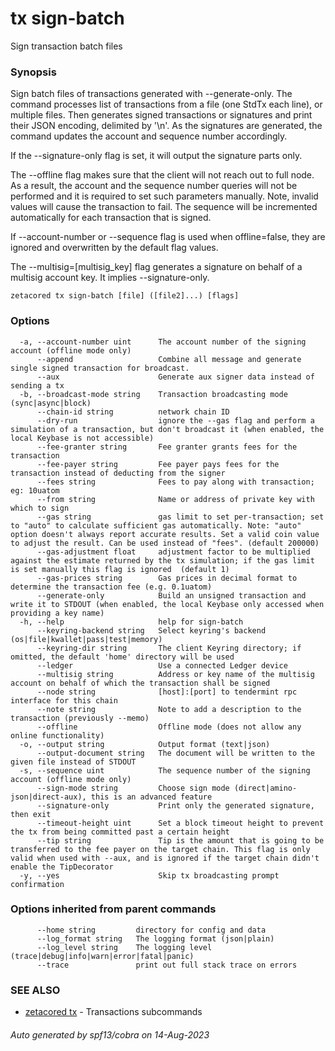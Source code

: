 # tx sign-batch

Sign transaction batch files

### Synopsis

Sign batch files of transactions generated with --generate-only.
The command processes list of transactions from a file (one StdTx each line), or multiple files.
Then generates signed transactions or signatures and print their JSON encoding, delimited by '\n'.
As the signatures are generated, the command updates the account and sequence number accordingly.

If the --signature-only flag is set, it will output the signature parts only.

The --offline flag makes sure that the client will not reach out to full node.
As a result, the account and the sequence number queries will not be performed and
it is required to set such parameters manually. Note, invalid values will cause
the transaction to fail. The sequence will be incremented automatically for each
transaction that is signed.

If --account-number or --sequence flag is used when offline=false, they are ignored and 
overwritten by the default flag values.

The --multisig=[multisig_key] flag generates a signature on behalf of a multisig
account key. It implies --signature-only.


```
zetacored tx sign-batch [file] ([file2]...) [flags]
```

### Options

```
  -a, --account-number uint      The account number of the signing account (offline mode only)
      --append                   Combine all message and generate single signed transaction for broadcast.
      --aux                      Generate aux signer data instead of sending a tx
  -b, --broadcast-mode string    Transaction broadcasting mode (sync|async|block) 
      --chain-id string          network chain ID
      --dry-run                  ignore the --gas flag and perform a simulation of a transaction, but don't broadcast it (when enabled, the local Keybase is not accessible)
      --fee-granter string       Fee granter grants fees for the transaction
      --fee-payer string         Fee payer pays fees for the transaction instead of deducting from the signer
      --fees string              Fees to pay along with transaction; eg: 10uatom
      --from string              Name or address of private key with which to sign
      --gas string               gas limit to set per-transaction; set to "auto" to calculate sufficient gas automatically. Note: "auto" option doesn't always report accurate results. Set a valid coin value to adjust the result. Can be used instead of "fees". (default 200000)
      --gas-adjustment float     adjustment factor to be multiplied against the estimate returned by the tx simulation; if the gas limit is set manually this flag is ignored  (default 1)
      --gas-prices string        Gas prices in decimal format to determine the transaction fee (e.g. 0.1uatom)
      --generate-only            Build an unsigned transaction and write it to STDOUT (when enabled, the local Keybase only accessed when providing a key name)
  -h, --help                     help for sign-batch
      --keyring-backend string   Select keyring's backend (os|file|kwallet|pass|test|memory) 
      --keyring-dir string       The client Keyring directory; if omitted, the default 'home' directory will be used
      --ledger                   Use a connected Ledger device
      --multisig string          Address or key name of the multisig account on behalf of which the transaction shall be signed
      --node string              [host]:[port] to tendermint rpc interface for this chain 
      --note string              Note to add a description to the transaction (previously --memo)
      --offline                  Offline mode (does not allow any online functionality)
  -o, --output string            Output format (text|json) 
      --output-document string   The document will be written to the given file instead of STDOUT
  -s, --sequence uint            The sequence number of the signing account (offline mode only)
      --sign-mode string         Choose sign mode (direct|amino-json|direct-aux), this is an advanced feature
      --signature-only           Print only the generated signature, then exit
      --timeout-height uint      Set a block timeout height to prevent the tx from being committed past a certain height
      --tip string               Tip is the amount that is going to be transferred to the fee payer on the target chain. This flag is only valid when used with --aux, and is ignored if the target chain didn't enable the TipDecorator
  -y, --yes                      Skip tx broadcasting prompt confirmation
```

### Options inherited from parent commands

```
      --home string         directory for config and data 
      --log_format string   The logging format (json|plain) 
      --log_level string    The logging level (trace|debug|info|warn|error|fatal|panic) 
      --trace               print out full stack trace on errors
```

### SEE ALSO

* [zetacored tx](zetacored_tx.md)	 - Transactions subcommands

###### Auto generated by spf13/cobra on 14-Aug-2023
